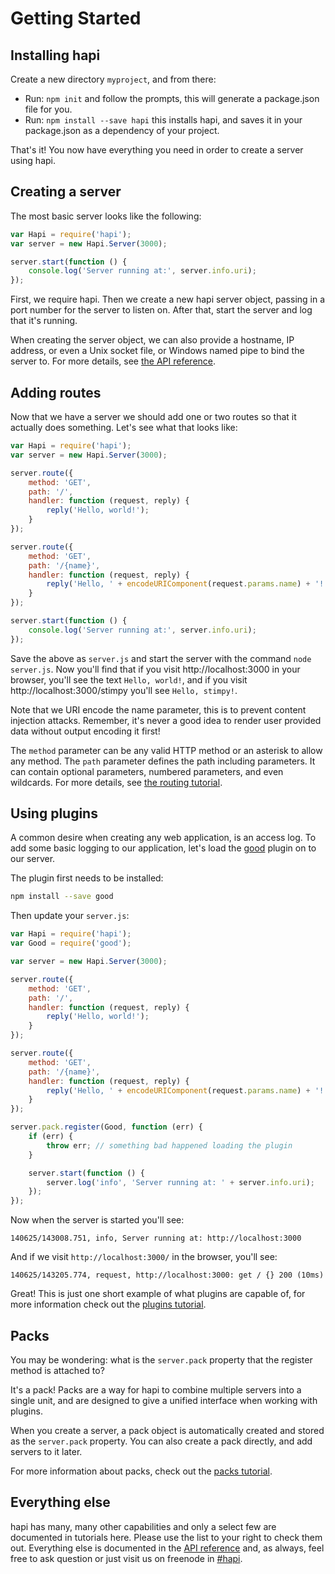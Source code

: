 # Getting Started
## Installing hapi

Create a new directory `myproject`, and from there:

* Run: `npm init` and follow the prompts, this will generate a package.json file for you.
* Run: `npm install --save hapi` this installs hapi, and saves it in your package.json as a dependency of your project.

That's it! You now have everything you need in order to create a server using hapi.

## Creating a server

The most basic server looks like the following:

```javascript
var Hapi = require('hapi');
var server = new Hapi.Server(3000);

server.start(function () {
    console.log('Server running at:', server.info.uri);
});
```

First, we require hapi. Then we create a new hapi server object, passing in a port
number for the server to listen on. After that, start the server and log that it's
running.

When creating the server object, we can also provide a hostname, IP address, or even
a Unix socket file, or Windows named pipe to bind the server to. For more details, see [the API reference](/api/#hapiserver).

## Adding routes

Now that we have a server we should add one or two routes so that it actually does something. Let's see what that looks like:

```javascript
var Hapi = require('hapi');
var server = new Hapi.Server(3000);

server.route({
    method: 'GET',
    path: '/',
    handler: function (request, reply) {
        reply('Hello, world!');
    }
});

server.route({
    method: 'GET',
    path: '/{name}',
    handler: function (request, reply) {
        reply('Hello, ' + encodeURIComponent(request.params.name) + '!');
    }
});

server.start(function () {
    console.log('Server running at:', server.info.uri);
});
```

Save the above as `server.js` and start the server with the command `node server.js`. Now you'll find that if you visit http://localhost:3000 in your browser, you'll see the text `Hello, world!`, and if you visit http://localhost:3000/stimpy you'll see `Hello, stimpy!`.

Note that we URI encode the name parameter, this is to prevent content injection attacks. Remember, it's never a good idea to render user provided data without output encoding it first!

The `method` parameter can be any valid HTTP method or an asterisk to allow any method. The `path` parameter defines the path including parameters. It can contain optional parameters, numbered parameters, and even wildcards. For more details, see [the routing tutorial](/tutorials/routing).

## Using plugins

A common desire when creating any web application, is an access log. To add some basic logging to our application, let's load the [good](https://github.com/hapijs/good) plugin on to our server.

The plugin first needs to be installed:

```bash
npm install --save good
```

Then update your `server.js`:

```javascript
var Hapi = require('hapi');
var Good = require('good');

var server = new Hapi.Server(3000);

server.route({
    method: 'GET',
    path: '/',
    handler: function (request, reply) {
        reply('Hello, world!');
    }
});

server.route({
    method: 'GET',
    path: '/{name}',
    handler: function (request, reply) {
        reply('Hello, ' + encodeURIComponent(request.params.name) + '!');
    }
});

server.pack.register(Good, function (err) {
    if (err) {
        throw err; // something bad happened loading the plugin
    }

    server.start(function () {
        server.log('info', 'Server running at: ' + server.info.uri);
    });
});
```

Now when the server is started you'll see:

```
140625/143008.751, info, Server running at: http://localhost:3000
```

And if we visit `http://localhost:3000/` in the browser, you'll see:

```
140625/143205.774, request, http://localhost:3000: get / {} 200 (10ms)
```

Great! This is just one short example of what plugins are capable of, for more information check out the [plugins tutorial](/tutorials/plugins).

## Packs

You may be wondering: what is the `server.pack` property that the register method is attached to?

It's a pack! Packs are a way for hapi to combine multiple servers into a single unit, and are designed to give a unified interface when working with plugins.

When you create a server, a pack object is automatically created and stored as the `server.pack` property. You can also create a pack directly, and add servers to it later.

For more information about packs, check out the [packs tutorial](/tutorials/packs).

## Everything else

hapi has many, many other capabilities and only a select few are documented in tutorials here. Please use the list to your right to check them out. Everything else is documented in the [API reference](/api) and, as always, feel free to ask question or just visit us on freenode in [#hapi](http://webchat.freenode.net/?channels=hapi).
